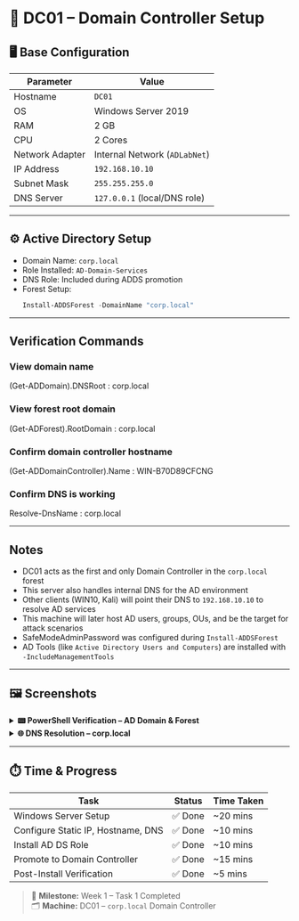 # 🧱 DC01 – Domain Controller Setup

## 🖥️ Base Configuration

| Parameter         | Value                       |
|------------------|-----------------------------|
| Hostname         | `DC01`                      |
| OS               | Windows Server 2019         |
| RAM              | 2 GB                        |
| CPU              | 2 Cores                     |
| Network Adapter  | Internal Network (`ADLabNet`) |
| IP Address       | `192.168.10.10`             |
| Subnet Mask      | `255.255.255.0`             |
| DNS Server       | `127.0.0.1` (local/DNS role) |

---

## ⚙️ Active Directory Setup

- Domain Name: `corp.local`
- Role Installed: `AD-Domain-Services`
- DNS Role: Included during ADDS promotion
- Forest Setup:
  ```powershell
  Install-ADDSForest -DomainName "corp.local"

---

## Verification Commands

### View domain name
(Get-ADDomain).DNSRoot  :   corp.local


### View forest root domain
(Get-ADForest).RootDomain  :  corp.local


### Confirm domain controller hostname
(Get-ADDomainController).Name   :   WIN-B70D89CFCNG

### Confirm DNS is working
Resolve-DnsName   :   corp.local


---

## Notes


- DC01 acts as the first and only Domain Controller in the `corp.local` forest
- This server also handles internal DNS for the AD environment
- Other clients (WIN10, Kali) will point their DNS to `192.168.10.10` to resolve AD services
- This machine will later host AD users, groups, OUs, and be the target for attack scenarios
- SafeModeAdminPassword was configured during `Install-ADDSForest`
- AD Tools (like `Active Directory Users and Computers`) are installed with `-IncludeManagementTools`


---


## 🖼️ Screenshots

<details>
<summary><strong>📟 PowerShell Verification – AD Domain & Forest</strong></summary>

![AD Verified](../screenshots/dc01-verification.png)

</details>

<details>
<summary><strong>🌐 DNS Resolution – corp.local</strong></summary>

![DNS Resolution](../screenshots/dc01-dns-test.png)

</details>

---

## ⏱️ Time & Progress

| Task                                | Status     | Time Taken |
|-------------------------------------|------------|------------|
| Windows Server Setup                | ✅ Done     | ~20 mins   |
| Configure Static IP, Hostname, DNS | ✅ Done     | ~10 mins   |
| Install AD DS Role                  | ✅ Done     | ~10 mins   |
| Promote to Domain Controller        | ✅ Done     | ~15 mins   |
| Post-Install Verification           | ✅ Done     | ~5 mins    |

> 🧩 **Milestone:** Week 1 – Task 1 Completed  
> 🗂️ **Machine:** DC01 – `corp.local` Domain Controller

